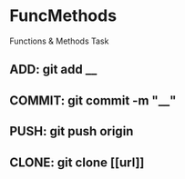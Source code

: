 # FuncMethods
Functions &amp; Methods Task

 ## ADD: git add __
 ## COMMIT: git commit -m "__"
 ## PUSH: git push origin
 ## CLONE: git clone [[url]]